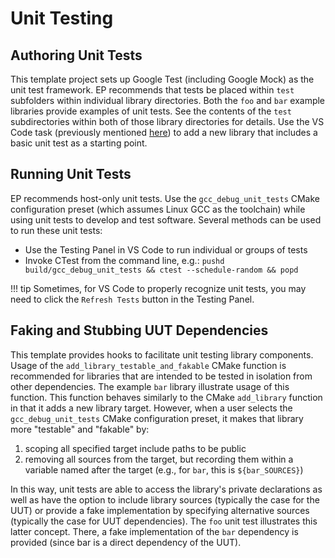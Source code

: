 # Unit Testing

## Authoring Unit Tests

This template project sets up Google Test (including Google Mock) as the unit test framework.  EP recommends that tests be placed within `test` subfolders within individual library directories.  Both the `foo` and `bar` example libraries provide examples of unit tests.  See the contents of the `test` subdirectories within both of those library directories for details.  Use the VS Code task (previously mentioned [here](project_definition.md#adding-new-apps-and-libraries)) to add a new library that includes a basic unit test as a starting point.

## Running Unit Tests

EP recommends host-only unit tests.  Use the `gcc_debug_unit_tests` CMake configuration preset (which assumes Linux GCC as the toolchain) while using unit tests to develop and test software.  Several methods can be used to run these unit tests:

* Use the Testing Panel in VS Code to run individual or groups of tests
* Invoke CTest from the command line, e.g.: `pushd build/gcc_debug_unit_tests && ctest --schedule-random && popd`

!!! tip
    Sometimes, for VS Code to properly recognize unit tests, you may need to click the `Refresh Tests` button in the Testing Panel.

## Faking and Stubbing UUT Dependencies

This template provides hooks to facilitate unit testing library components.  Usage of the `add_library_testable_and_fakable` CMake function is recommended for libraries that are intended to be tested in isolation from other dependencies.  The example `bar` library illustrate usage of this function.  This function behaves similarly to the CMake `add_library` function in that it adds a new library target.  However, when a user selects the `gcc_debug_unit_tests` CMake configuration preset, it makes that library more "testable" and "fakable" by:

1. scoping all specified target include paths to be public
1. removing all sources from the target, but recording them within a variable named after the target (e.g., for `bar`, this is `${bar_SOURCES}`)

In this way, unit tests are able to access the library's private declarations as well as have the option to include library sources (typically the case for the UUT) or provide a fake implementation by specifying alternative sources (typically the case for UUT dependencies).  The `foo` unit test illustrates this latter concept.  There, a fake implementation of the `bar` dependency is provided (since bar is a direct dependency of the UUT).
